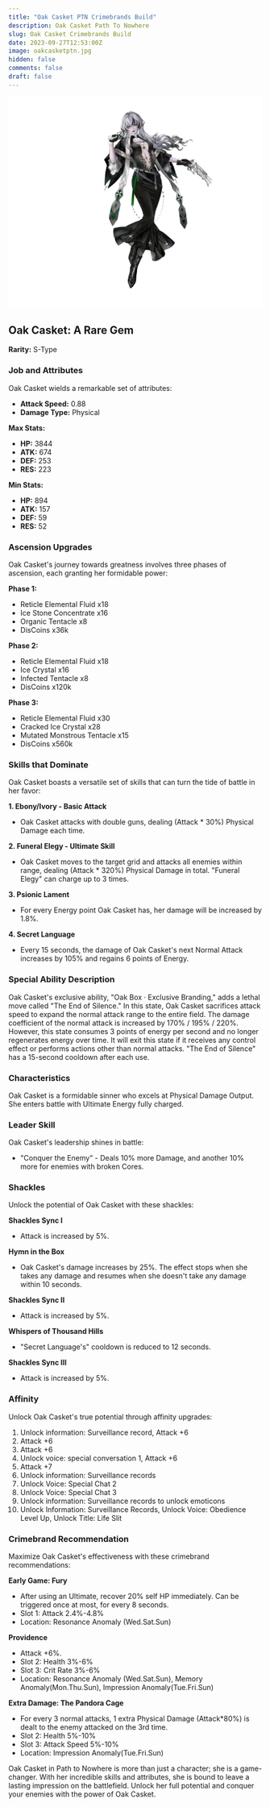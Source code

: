 ```yaml
---
title: "Oak Casket PTN Crimebrands Build"
description: Oak Casket Path To Nowhere
slug: Oak Casket Crimebrands Build
date: 2023-09-27T12:53:00Z
image: oakcasketptn.jpg
hidden: false
comments: false
draft: false
---
```


![oak casket crimebrands](oakcasketptn.jpg)

## Oak Casket: A Rare Gem

**Rarity:** S-Type

### Job and Attributes

Oak Casket wields a remarkable set of attributes:

- **Attack Speed:** 0.88
- **Damage Type:** Physical

**Max Stats:**
- **HP:** 3844
- **ATK:** 674
- **DEF:** 253
- **RES:** 223

**Min Stats:**
- **HP:** 894
- **ATK:** 157
- **DEF:** 59
- **RES:** 52

### Ascension Upgrades

Oak Casket's journey towards greatness involves three phases of ascension, each granting her formidable power:

**Phase 1:**
- Reticle Elemental Fluid x18
- Ice Stone Concentrate x16
- Organic Tentacle x8
- DisCoins x36k

**Phase 2:**
- Reticle Elemental Fluid x18
- Ice Crystal x16
- Infected Tentacle x8
- DisCoins x120k

**Phase 3:**
- Reticle Elemental Fluid x30
- Cracked Ice Crystal x28
- Mutated Monstrous Tentacle x15
- DisCoins x560k

### Skills that Dominate

Oak Casket boasts a versatile set of skills that can turn the tide of battle in her favor:

**1. Ebony/Ivory - Basic Attack**
   - Oak Casket attacks with double guns, dealing (Attack * 30%) Physical Damage each time.

**2. Funeral Elegy - Ultimate Skill**
   - Oak Casket moves to the target grid and attacks all enemies within range, dealing (Attack * 320%) Physical Damage in total. "Funeral Elegy" can charge up to 3 times.

**3. Psionic Lament**
   - For every Energy point Oak Casket has, her damage will be increased by 1.8%.

**4. Secret Language**
   - Every 15 seconds, the damage of Oak Casket's next Normal Attack increases by 105% and regains 6 points of Energy.

### Special Ability Description

Oak Casket's exclusive ability, "Oak Box · Exclusive Branding," adds a lethal move called "The End of Silence." In this state, Oak Casket sacrifices attack speed to expand the normal attack range to the entire field. The damage coefficient of the normal attack is increased by 170% / 195% / 220%. However, this state consumes 3 points of energy per second and no longer regenerates energy over time. It will exit this state if it receives any control effect or performs actions other than normal attacks. "The End of Silence" has a 15-second cooldown after each use.

### Characteristics

Oak Casket is a formidable sinner who excels at Physical Damage Output. She enters battle with Ultimate Energy fully charged.

### Leader Skill

Oak Casket's leadership shines in battle:
- "Conquer the Enemy" - Deals 10% more Damage, and another 10% more for enemies with broken Cores.

### Shackles

Unlock the potential of Oak Casket with these shackles:

**Shackles Sync I**
- Attack is increased by 5%.

**Hymn in the Box**
- Oak Casket's damage increases by 25%. The effect stops when she takes any damage and resumes when she doesn't take any damage within 10 seconds.

**Shackles Sync II**
- Attack is increased by 5%.

**Whispers of Thousand Hills**
- "Secret Language's" cooldown is reduced to 12 seconds.

**Shackles Sync III**
- Attack is increased by 5%.

### Affinity

Unlock Oak Casket's true potential through affinity upgrades:

1. Unlock information: Surveillance record, Attack +6
2. Attack +6
3. Attack +6
4. Unlock voice: special conversation 1, Attack +6
5. Attack +7
6. Unlock information: Surveillance records
7. Unlock Voice: Special Chat 2
8. Unlock Voice: Special Chat 3
9. Unlock information: Surveillance records to unlock emoticons
10. Unlock Information: Surveillance Records, Unlock Voice: Obedience Level Up, Unlock Title: Life Slit

### Crimebrand Recommendation

Maximize Oak Casket's effectiveness with these crimebrand recommendations:

**Early Game: Fury**
- After using an Ultimate, recover 20% self HP immediately. Can be triggered once at most, for every 8 seconds.
- Slot 1: Attack 2.4%-4.8%
- Location: Resonance Anomaly (Wed.Sat.Sun)

**Providence**
- Attack +6%.
- Slot 2: Health 3%-6%
- Slot 3: Crit Rate 3%-6%
- Location: Resonance Anomaly (Wed.Sat.Sun), Memory Anomaly(Mon.Thu.Sun), Impression Anomaly(Tue.Fri.Sun)

**Extra Damage: The Pandora Cage**
- For every 3 normal attacks, 1 extra Physical Damage (Attack*80%) is dealt to the enemy attacked on the 3rd time.
- Slot 2: Health 5%-10%
- Slot 3: Attack Speed 5%-10%
- Location: Impression Anomaly(Tue.Fri.Sun)

Oak Casket in Path to Nowhere is more than just a character; she is a game-changer. With her incredible skills and attributes, she is bound to leave a lasting impression on the battlefield. Unlock her full potential and conquer your enemies with the power of Oak Casket.